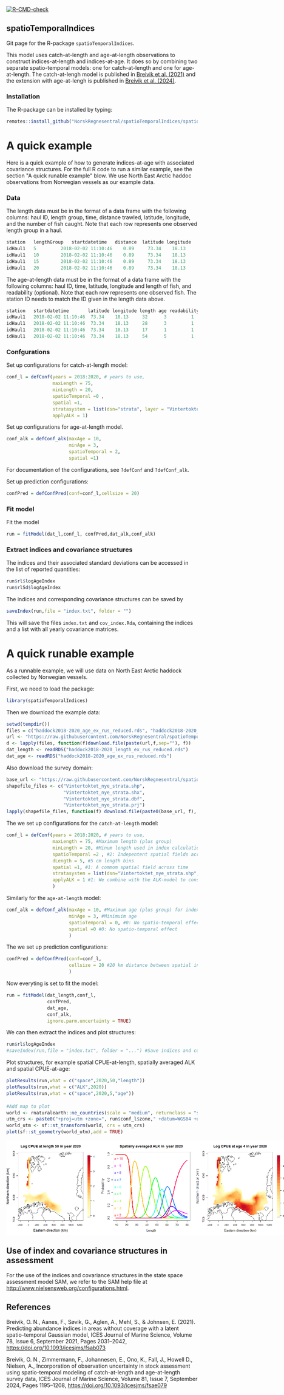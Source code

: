 
<!-- badges: start -->
[![R-CMD-check](https://github.com/NorskRegnesentral/spatioTemporalIndices/actions/workflows/R-CMD-check.yaml/badge.svg)](https://github.com/NorskRegnesentral/spatioTemporalIndices/actions/workflows/R-CMD-check.yaml)
<!-- badges: end -->

## spatioTemporalIndices
Git page for the R-package `spatioTemporalIndices`. 

This model uses catch-at-length and age-at-length observations to construct indices-at-length and indices-at-age. It does so by combining two separate spatio-temporal models: one for catch-at-length and one for age-at-length. The catch-at-lengh model is published in [Breivik et al. (2021)](https://doi.org/10.1093/icesjms/fsab073) and the extension with age-at-lengh is published in [Breivik et al. (2024)](https://doi.org/10.1093/icesjms/fsae079).





### Installation

The R-package can be installed by typing: 

```R
remotes::install_github("NorskRegnesentral/spatioTemporalIndices/spatioTemporalIndices")
```

# A quick example

Here is a quick example of how to generate indices-at-age with associated covariance structures. For the full R code to run a similar example, see the section "A quick runable example" blow. We use North East Arctic haddoc observations from Norwegian vessels as our example data.


### Data

The length data must be in the format of a data frame with the following columns: haul ID, length group, time, distance trawled, latitude, longitude, and the number of fish caught. Note that each row represents one observed length group in a haul.

```R
station   lengthGroup   startdatetime   distance  latitude longitude   catch
idHaul1   5         2018-02-02 11:10:46    0.89     73.34    18.13     0
idHaul1   10        2018-02-02 11:10:46    0.89     73.34    18.13     20
idHaul1   15        2018-02-02 11:10:46    0.89     73.34    18.13     52
idHaul1   20        2018-02-02 11:10:46    0.89     73.34    18.13     22
```

The age-at-length data must be in the format of a data frame with the following columns: haul ID, time, latitude, longitude and length of fish, and readability (optional). Note that each row represents one observed fish. The station ID needs to match the ID given in the length data above.


```R
station   startdatetime       latitude longitude length age readability
idHaul1   2018-02-02 11:10:46  73.34    18.13     32      3         1
idHaul1   2018-02-02 11:10:46  73.34    18.13     28      3         1
idHaul1   2018-02-02 11:10:46  73.34    18.13     17      1         1
idHaul1   2018-02-02 11:10:46  73.34    18.13     54      5         1
```

### Confgurations

Set up configurations for catch-at-length model:

```R
conf_l = defConf(years = 2018:2020, # years to use, 
                 maxLength = 75, 
                 minLength = 20, 
                 spatioTemporal =0 ,
                 spatial =1,
                 stratasystem = list(dsn="strata", layer = "Vintertoktet_nye_strata"),
                 applyALK = 1)
```

Set up configurations for age-at-length model.

```R
conf_alk = defConf_alk(maxAge = 10,
                       minAge = 3,
                       spatioTemporal = 2,
                       spatial =1)
```

For documentation of the configurations, see `?defConf` and `?defConf_alk`.


Set up prediction configurations:

```R
confPred = defConfPred(conf=conf_l,cellsize = 20)
```

### Fit model

Fit the model 
```R
run = fitModel(dat_l,conf_l, confPred,dat_alk,conf_alk)
```


### Extract indices and covariance structures
The indices and their associated standard deviations can be accessed in the list of reported quantities:
```R
run$rl$logAgeIndex
run$rlSd$logAgeIndex
```

The indices and corresponding covariance structures can be saved by

```R
saveIndex(run,file = "index.txt", folder = "")
```

This will save the files `index.txt` and `cov_index.Rda`, containing the indices and a list with all yearly covariance matrices.

# A quick runable example

As a runnable example, we will use data on North East Arctic haddock collected by Norwegian vessels.

First, we need to load the package:

```R
library(spatioTemporalIndices)
```

Then we download the example data:

```R
setwd(tempdir())
files = c("haddock2018-2020_age_ex_rus_reduced.rds", "haddock2018-2020_length_ex_rus_reduced.rds")
url <- "https://raw.githubusercontent.com/NorskRegnesentral/spatioTemporalIndices/main/spatioTemporalIndices/tests/testthat/NEAhadLengthAge/"
d <- lapply(files, function(f)download.file(paste(url,f,sep=""), f))
dat_length <- readRDS("haddock2018-2020_length_ex_rus_reduced.rds")
dat_age <- readRDS("haddock2018-2020_age_ex_rus_reduced.rds")
```

Also download the survey domain:


```R
base_url <- "https://raw.githubusercontent.com/NorskRegnesentral/spatioTemporalIndices/main/spatioTemporalIndices/tests/testthat/NEAhadLengthAge/strata/"
shapefile_files <- c("Vintertoktet_nye_strata.shp", 
                     "Vintertoktet_nye_strata.shx", 
                     "Vintertoktet_nye_strata.dbf", 
                     "Vintertoktet_nye_strata.prj")
lapply(shapefile_files, function(f) download.file(paste0(base_url, f), f, mode = "wb"))
```

The we set up configurations for the `catch-at-length` model:

```R
conf_l = defConf(years = 2018:2020, # years to use, 
                 maxLength = 75, #Maximum length (plus group)
                 minLength = 20, #Minum length used in index calculation
                 spatioTemporal =2 , #2: Indepentent spatial fields across years
                 dLength = 5, #5 cm length bins
                 spatial =1, #1: A commom spatial field across time
                 stratasystem = list(dsn="Vintertoktet_nye_strata.shp", layer = "Vintertoktet_nye_strata"),
                 applyALK = 1 #1: We combine with the ALK-model to construct indices-at-age
                 )
```

Similarly for the `age-at-length` model:

```R
conf_alk = defConf_alk(maxAge = 10, #Maximum age (plus group) for index calculation
                       minAge = 3, #Minimuim age 
                       spatioTemporal = 0, #0: No spatio-temporal effect
                       spatial =0 #0: No spatio-temporal effect
                       )
```

The we set up prediction configurations:

```R
confPred = defConfPred(conf=conf_l,
                       cellsize = 20 #20 km distance between spatial integration points for index calculation
                       )
```

Now everyting is set to fit the model:

```R
run = fitModel(dat_length,conf_l, 
               confPred,
               dat_age,
               conf_alk,
               ignore.parm.uncertainty = TRUE)
```

We can then extract the indices and plot structures:

```R
run$rl$logAgeIndex
#saveIndex(run,file = "index.txt", folder = "...") #Save indices and corresponding yearly covariance structures that both can be used in e.g., SAM
```

Plot structures, for example spatial CPUE-at-length, spatially averaged ALK and spatial CPUE-at-age:

```R
plotResults(run,what = c("space",2020,50,"length"))
plotResults(run,what = c("ALK",2020))
plotResults(run,what = c("space",2020,5,"age"))

#Add map to plot
world <- rnaturalearth::ne_countries(scale = "medium", returnclass = "sf")
utm_crs <- paste0("+proj=utm +zone=", run$conf_l$zone," +datum=WGS84 +units=km +no_defs")
world_utm <- sf::st_transform(world, crs = utm_crs)
plot(sf::st_geometry(world_utm),add = TRUE)
```
<div style="display: flex;">
  <img src="figures/cpueLength40.png" alt="CPUE at length 50" width="250"/>
  <img src="figures/ALK2020.png" alt="spatially averaged ALK in 2020" width="250"/>
  <img src="figures/cpueAge5.png" alt="CPUE at age 5" width="250"/>
</div>

## Use of index and covariance structures in assessment

For the use of the indices and covariance structures in the state space assessment model SAM, we refer to the SAM help file at  http://www.nielsensweb.org/configurations.html.


## References

Breivik, O. N., Aanes, F., Søvik, G., Aglen, A., Mehl, S., & Johnsen, E. (2021). Predicting abundance indices in areas without coverage with a latent spatio-temporal Gaussian model, ICES Journal of Marine Science, Volume 78, Issue 6, September 2021, Pages 2031–2042, https://doi.org/10.1093/icesjms/fsab073

Breivik, O. N., Zimmermann, F., Johannesen, E., Ono, K., Fall, J.,  Howell D., Nielsen, A., Incorporation of observation uncertainty in stock assessment using spatio-temporal modeling of catch-at-length and age-at-length survey data, ICES Journal of Marine Science, Volume 81, Issue 7, September 2024, Pages 1195–1208, https://doi.org/10.1093/icesjms/fsae079
